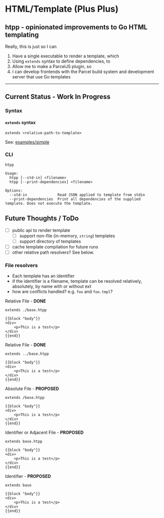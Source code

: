 # HTML/Template (Plus Plus)
## htpp - opinionated improvements to Go HTML templating
Really, this is just so I can
1. Have a single executable to render a template, which
2. Using `extends` syntax to define dependencies, to
3. Allow me to make a ParcelJS plugin, so
4. I can develop frontends with the Parcel build system and development server that use Go templates

---
## Current Status - **Work In Progress**
### Syntax
#### `extends` syntax
```
extends <relative-path-to-template>
```
See: [examples/simple](./examples/simple)
### CLI
```
htpp

Usage:
  htpp [--std-in] <filename>
  htpp [--print-dependencies] <filename>

Options:
  --std-in              Read JSON applied to template from stdin
  --print-dependencies  Print all dependencies of the supplied template. Does not execute the template.
````

## Future Thoughts / ToDo
- [ ] public api to render template
  - [ ] support non-file (in-memory, `string`) templates
  - [ ] support directory of templates
- [ ] cache template compilation for future runs
- [ ] other relative path resolvers? See below.
  
### File resolvers
- Each template has an identifier
- if the identifier is a filename, template can be resolved relatively, absolutely, by name with or without ext
- how are conflicts handled? e.g. `foo` and `foo.tmpl`?

Relative File - **DONE**
```gotemplate
extends ./base.htpp

{{block "body"}}
<div>
    <p>This is a test</p>
</div>
{{end}}
```

Relative File - **DONE**
```gotemplate
extends ../base.htpp

{{block "body"}}
<div>
    <p>This is a test</p>
</div>
{{end}}
```

Absolute File - **PROPOSED**
```gotemplate
extends /base.htpp

{{block "body"}}
<div>
    <p>This is a test</p>
</div>
{{end}}
```

Identifier or Adjacent File - **PROPOSED**
```gotemplate
extends base.htpp

{{block "body"}}
<div>
    <p>This is a test</p>
</div>
{{end}}
```

Identifier - **PROPOSED**
```gotemplate
extends base

{{block "body"}}
<div>
    <p>This is a test</p>
</div>
{{end}}
```